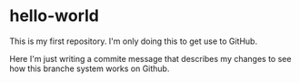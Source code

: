 # hello-world
This is my first repository. I'm only doing this to get use to GitHub.

Here I'm just writing a commite message that describes my changes to see how this branche system works on Github.
